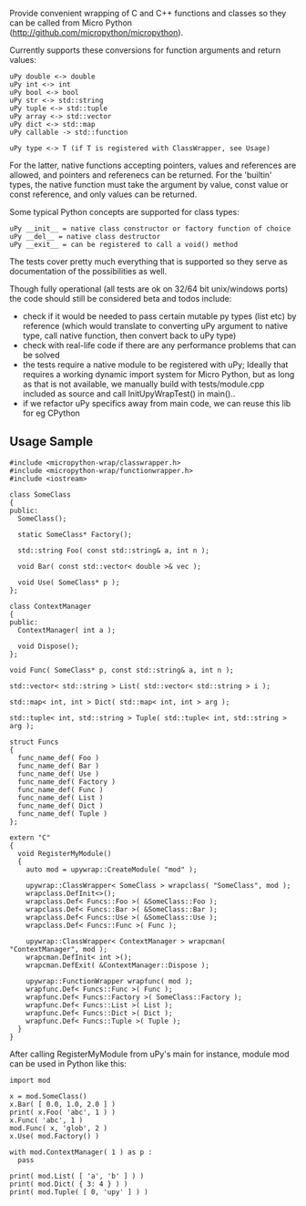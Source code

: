 Provide convenient wrapping of C and C++ functions and classes so they can be called from
Micro Python (http://github.com/micropython/micropython).

Currently supports these conversions for function arguments and return values:

    uPy double <-> double
    uPy int <-> int
    uPy bool <-> bool
    uPy str <-> std::string
    uPy tuple <-> std::tuple
    uPy array <-> std::vector
    uPy dict <-> std::map
    uPy callable -> std::function

    uPy type <-> T (if T is registered with ClassWrapper, see Usage)

For the latter, native functions accepting pointers, values and references are allowed,
and pointers and referenecs can be returned.
For the 'builtin' types, the native function must take the argument by value, const value or const reference,
and only values can be returned.

Some typical Python concepts are supported for class types:

    uPy __init__ = native class constructor or factory function of choice
    uPy __del__ = native class destructor
    uPy __exit__ = can be registered to call a void() method

The tests cover pretty much everything that is supported so they serve as documentation
of the possibilities as well.

Though fully operational (all tests are ok on 32/64 bit unix/windows ports)
the code should still be considered beta and todos include:
- check if it would be needed to pass certain mutable py types (list etc) by reference
  (which would translate to converting uPy argument to native type, call native function,
  then convert back to uPy type)
- check with real-life code if there are any performance problems that can be solved
- the tests require a native module to be registered with uPy;
  Ideally that requires a working dynamic import system for Micro Python, but as long as
  that is not available, we manually build with tests/module.cpp included as source and
  call InitUpyWrapTest() in main()..
- if we refactor uPy specifics away from main code, we can reuse this lib for eg CPython

Usage Sample
------------

    #include <micropython-wrap/classwrapper.h>
    #include <micropython-wrap/functionwrapper.h>
    #include <iostream>

    class SomeClass
    {
    public:
      SomeClass();

      static SomeClass* Factory();

      std::string Foo( const std::string& a, int n );

      void Bar( const std::vector< double >& vec );

      void Use( SomeClass* p );
    };

    class ContextManager
    {
    public:
      ContextManager( int a );

      void Dispose();
    };

    void Func( SomeClass* p, const std::string& a, int n );

    std::vector< std::string > List( std::vector< std::string > i );

    std::map< int, int > Dict( std::map< int, int > arg );

    std::tuple< int, std::string > Tuple( std::tuple< int, std::string > arg );

    struct Funcs
    {
      func_name_def( Foo )
      func_name_def( Bar )
      func_name_def( Use )
      func_name_def( Factory )
      func_name_def( Func )
      func_name_def( List )
      func_name_def( Dict )
      func_name_def( Tuple )
    };

    extern "C"
    {
      void RegisterMyModule()
      {
        auto mod = upywrap::CreateModule( "mod" );

        upywrap::ClassWrapper< SomeClass > wrapclass( "SomeClass", mod );
        wrapclass.DefInit<>();
        wrapclass.Def< Funcs::Foo >( &SomeClass::Foo );
        wrapclass.Def< Funcs::Bar >( &SomeClass::Bar );
        wrapclass.Def< Funcs::Use >( &SomeClass::Use );
        wrapclass.Def< Funcs::Func >( Func );

        upywrap::ClassWrapper< ContextManager > wrapcman( "ContextManager", mod );
        wrapcman.DefInit< int >();
        wrapcman.DefExit( &ContextManager::Dispose );

        upywrap::FunctionWrapper wrapfunc( mod );
        wrapfunc.Def< Funcs::Func >( Func );
        wrapfunc.Def< Funcs::Factory >( SomeClass::Factory );
        wrapfunc.Def< Funcs::List >( List );
        wrapfunc.Def< Funcs::Dict >( Dict );
        wrapfunc.Def< Funcs::Tuple >( Tuple );
      }
    }

After calling RegisterMyModule from uPy's main for instance,
module mod can be used in Python like this:

    import mod

    x = mod.SomeClass()
    x.Bar( [ 0.0, 1.0, 2.0 ] )
    print( x.Foo( 'abc', 1 ) )
    x.Func( 'abc', 1 )
    mod.Func( x, 'glob', 2 )
    x.Use( mod.Factory() )

    with mod.ContextManager( 1 ) as p :
      pass

    print( mod.List( [ 'a', 'b' ] ) )
    print( mod.Dict( { 3: 4 } ) )
    print( mod.Tuple( [ 0, 'upy' ] ) )
